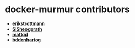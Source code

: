 docker-murmur contributors
============================================
* **[erikstrottmann](https://github.com/erikstrottmann)**
* **[SISheogorath](https://github.com/SISheogorath)**
* **[mattgd](https://github.com/mattgd)**
* **[bddenhartog](https://github.com/bddenhartog)**
